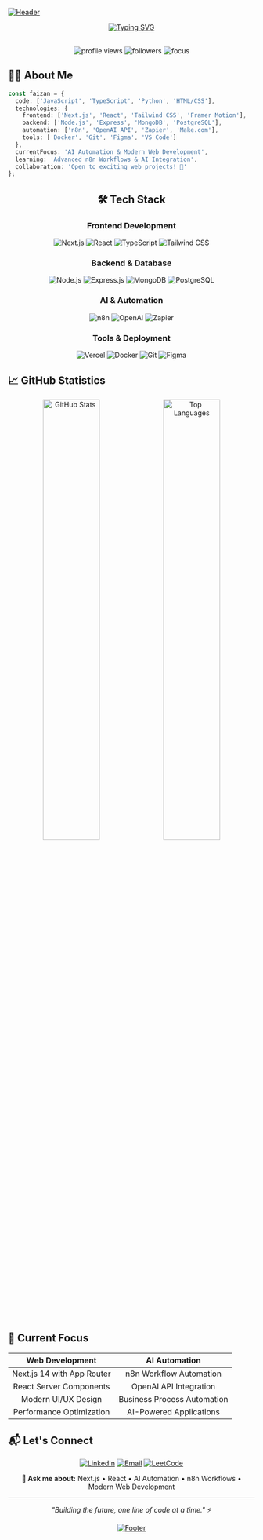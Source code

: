 [![Header](https://capsule-render.vercel.app/api?type=waving&color=gradient&customColorList=6,11,20&height=280&section=header&text=Faizan%20Muhammad&fontSize=45&fontColor=ffffff&animation=fadeIn&fontAlignY=38&desc=Web%20Developer%20%7C%20AI%20Automation%20Engineer&descAlignY=51&descAlign=50)](https://github.com/faizanmuhammad1)

<div align="center">

[![Typing SVG](https://readme-typing-svg.demolab.com?font=Inter&weight=400&size=20&duration=3000&pause=1000&color=2563EB&center=true&vCenter=true&width=550&lines=Modern+Web+Developer+%F0%9F%8C%90;Next.js+%26+React+Specialist+%E2%9A%9B%EF%B8%8F;AI+Automation+with+n8n+%F0%9F%A4%96;Building+Tomorrow's+Web+%F0%9F%9A%80)](https://git.io/typing-svg)

<br/>

<img src="https://komarev.com/ghpvc/?username=faizanmuhammad1&label=Profile%20Views&color=2563eb&style=flat-square" alt="profile views" />
<img src="https://img.shields.io/github/followers/faizanmuhammad1?label=Followers&style=flat-square&color=2563eb" alt="followers" />
<img src="https://img.shields.io/badge/Focus-Web%20Development-2563eb?style=flat-square" alt="focus" />

</div>

## 👨‍💻 About Me

```typescript
const faizan = {
  code: ['JavaScript', 'TypeScript', 'Python', 'HTML/CSS'],
  technologies: {
    frontend: ['Next.js', 'React', 'Tailwind CSS', 'Framer Motion'],
    backend: ['Node.js', 'Express', 'MongoDB', 'PostgreSQL'],
    automation: ['n8n', 'OpenAI API', 'Zapier', 'Make.com'],
    tools: ['Docker', 'Git', 'Figma', 'VS Code']
  },
  currentFocus: 'AI Automation & Modern Web Development',
  learning: 'Advanced n8n Workflows & AI Integration',
  collaboration: 'Open to exciting web projects! 🚀'
};
```

<div align="center">

## 🛠️ Tech Stack

### Frontend Development
![Next.js](https://img.shields.io/badge/Next.js-000000?style=flat-square&logo=nextdotjs&logoColor=white)
![React](https://img.shields.io/badge/React-61DAFB?style=flat-square&logo=react&logoColor=black)
![TypeScript](https://img.shields.io/badge/TypeScript-3178C6?style=flat-square&logo=typescript&logoColor=white)
![Tailwind CSS](https://img.shields.io/badge/Tailwind_CSS-06B6D4?style=flat-square&logo=tailwind-css&logoColor=white)

### Backend & Database
![Node.js](https://img.shields.io/badge/Node.js-339933?style=flat-square&logo=nodedotjs&logoColor=white)
![Express.js](https://img.shields.io/badge/Express.js-000000?style=flat-square&logo=express&logoColor=white)
![MongoDB](https://img.shields.io/badge/MongoDB-47A248?style=flat-square&logo=mongodb&logoColor=white)
![PostgreSQL](https://img.shields.io/badge/PostgreSQL-4169E1?style=flat-square&logo=postgresql&logoColor=white)

### AI & Automation
![n8n](https://img.shields.io/badge/n8n-EA4B71?style=flat-square&logo=n8n&logoColor=white)
![OpenAI](https://img.shields.io/badge/OpenAI-412991?style=flat-square&logo=openai&logoColor=white)
![Zapier](https://img.shields.io/badge/Zapier-FF4A00?style=flat-square&logo=zapier&logoColor=white)

### Tools & Deployment
![Vercel](https://img.shields.io/badge/Vercel-000000?style=flat-square&logo=vercel&logoColor=white)
![Docker](https://img.shields.io/badge/Docker-2496ED?style=flat-square&logo=docker&logoColor=white)
![Git](https://img.shields.io/badge/Git-F05032?style=flat-square&logo=git&logoColor=white)
![Figma](https://img.shields.io/badge/Figma-F24E1E?style=flat-square&logo=figma&logoColor=white)

</div>

## 📈 GitHub Statistics

<div align="center">

<img width="48%" src="https://github-readme-stats.vercel.app/api?username=faizanmuhammad1&show_icons=true&theme=github_dark&hide_border=true&bg_color=0D1117&icon_color=2563eb&text_color=c9d1d9&title_color=2563eb" alt="GitHub Stats" />
<img width="48%" src="https://github-readme-stats.vercel.app/api/top-langs/?username=faizanmuhammad1&layout=compact&theme=github_dark&hide_border=true&bg_color=0D1117&text_color=c9d1d9&title_color=2563eb" alt="Top Languages" />

</div>

## 🎯 Current Focus

<div align="center">

| **Web Development** | **AI Automation** |
|:---:|:---:|
| Next.js 14 with App Router | n8n Workflow Automation |
| React Server Components | OpenAI API Integration |
| Modern UI/UX Design | Business Process Automation |
| Performance Optimization | AI-Powered Applications |

</div>

## 📬 Let's Connect

<div align="center">

[![LinkedIn](https://img.shields.io/badge/LinkedIn-0A66C2?style=for-the-badge&logo=linkedin&logoColor=white)](https://linkedin.com/in/faizanmuhammad2)
[![Email](https://img.shields.io/badge/Email-EA4335?style=for-the-badge&logo=gmail&logoColor=white)](mailto:faizanmuhammad6412@gmail.com)
[![LeetCode](https://img.shields.io/badge/LeetCode-FFA116?style=for-the-badge&logo=leetcode&logoColor=white)](https://www.leetcode.com/bhattibhai)

**💬 Ask me about:** Next.js • React • AI Automation • n8n Workflows • Modern Web Development

</div>

---

<div align="center">

*"Building the future, one line of code at a time."* ⚡

[![Footer](https://capsule-render.vercel.app/api?type=waving&color=gradient&customColorList=6,11,20&height=120&section=footer)](https://github.com/faizanmuhammad1)

</div>

